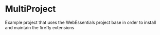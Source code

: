 # MultiProject
Example project that uses the WebEssentials project base in order to install and maintain the firefly extensions

